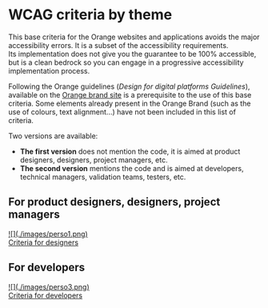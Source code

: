 # WCAG criteria by theme

<script>$(document).ready(function () {
    setBreadcrumb([{"label":"WCAG criteria by theme"}]);
    addSubMenu([
        {"label":"For designers","url":"fondamentaux-nontech.html"}, 
        {"label":"For developers","url":"fondamentaux-tech.html"}
    ]);    
});</script>

<span data-menuitem="fondamentaux"></span>
This base criteria for the Orange websites and applications avoids the major accessibility errors. It is a subset of the accessibility requirements.   
Its implementation does not give you the guarantee to be 100% accessible, but is a clean bedrock so you can engage in a progressive accessibility implementation process.

Following the Orange guidelines (<cite>Design for digital platforms Guidelines</cite>), available on the [Orange brand site](http://design.orange.com/) is a prerequisite to the use of this base criteria. 
Some elements already present in the Orange Brand (such as the use of colours, text alignment...) have not been included in this list of criteria.

Two versions are available:
- **The first version** does not mention the code, it is aimed at product designers, designers, project managers, etc.
- **The second version** mentions the code and is aimed at developers, technical managers, validation teams, testers, etc.

<div class="perso col-xs-12 col-md-6 col-lg-4">
    <h2 class="sr-only">For product designers, designers, project managers</h2>          
    <a href="./fondamentaux-nontech.html" class="btn btn-info">
        ![](./images/perso1.png)
        <div>Criteria for designers</div>
    </a>
</div>
<div class="perso col-xs-12 col-md-6 col-lg-4">
    <h2 class="sr-only">For developers</h2>          
    <a href="./fondamentaux-tech.html" class="btn btn-info">
        ![](./images/perso3.png)
        <div>Criteria for developers</div>
    </a>
</div>            

<!--  This file is part of a11y-guidelines | Our vision of mobile & web accessibility guidelines and best practices, with valid/invalid examples.
 Copyright (C) 2016  Orange SA
 See the Creative Commons Legal Code Attribution-ShareAlike 3.0 Unported License for more details (LICENSE file). -->
